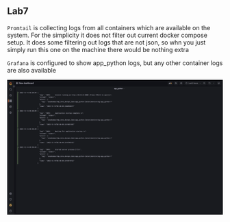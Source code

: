 ## Lab7

`Promtail` is collecting logs from all containers which are available on the system. For the simplicity it does not filter out current docker compose setup. It does some filtering out logs that are not json, so whn you just simply run this one on the machine there would be nothing extra

`Grafana` is configured to show app_python logs, but any other container logs are also available

![image](assets/lab7.png)